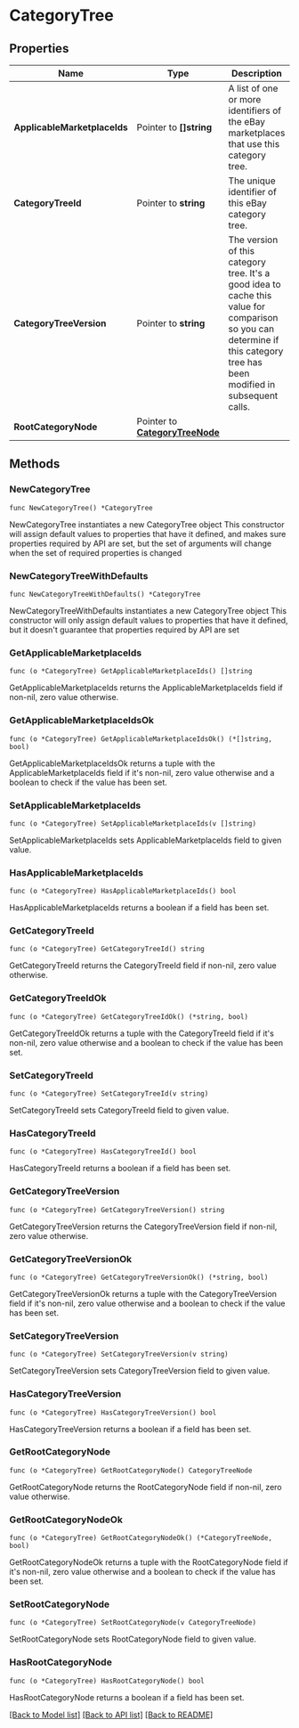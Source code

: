 # CategoryTree

## Properties

Name | Type | Description | Notes
------------ | ------------- | ------------- | -------------
**ApplicableMarketplaceIds** | Pointer to **[]string** | A list of one or more identifiers of the eBay marketplaces that use this category tree. | [optional] 
**CategoryTreeId** | Pointer to **string** | The unique identifier of this eBay category tree. | [optional] 
**CategoryTreeVersion** | Pointer to **string** | The version of this category tree. It&#39;s a good idea to cache this value for comparison so you can determine if this category tree has been modified in subsequent calls. | [optional] 
**RootCategoryNode** | Pointer to [**CategoryTreeNode**](CategoryTreeNode.md) |  | [optional] 

## Methods

### NewCategoryTree

`func NewCategoryTree() *CategoryTree`

NewCategoryTree instantiates a new CategoryTree object
This constructor will assign default values to properties that have it defined,
and makes sure properties required by API are set, but the set of arguments
will change when the set of required properties is changed

### NewCategoryTreeWithDefaults

`func NewCategoryTreeWithDefaults() *CategoryTree`

NewCategoryTreeWithDefaults instantiates a new CategoryTree object
This constructor will only assign default values to properties that have it defined,
but it doesn't guarantee that properties required by API are set

### GetApplicableMarketplaceIds

`func (o *CategoryTree) GetApplicableMarketplaceIds() []string`

GetApplicableMarketplaceIds returns the ApplicableMarketplaceIds field if non-nil, zero value otherwise.

### GetApplicableMarketplaceIdsOk

`func (o *CategoryTree) GetApplicableMarketplaceIdsOk() (*[]string, bool)`

GetApplicableMarketplaceIdsOk returns a tuple with the ApplicableMarketplaceIds field if it's non-nil, zero value otherwise
and a boolean to check if the value has been set.

### SetApplicableMarketplaceIds

`func (o *CategoryTree) SetApplicableMarketplaceIds(v []string)`

SetApplicableMarketplaceIds sets ApplicableMarketplaceIds field to given value.

### HasApplicableMarketplaceIds

`func (o *CategoryTree) HasApplicableMarketplaceIds() bool`

HasApplicableMarketplaceIds returns a boolean if a field has been set.

### GetCategoryTreeId

`func (o *CategoryTree) GetCategoryTreeId() string`

GetCategoryTreeId returns the CategoryTreeId field if non-nil, zero value otherwise.

### GetCategoryTreeIdOk

`func (o *CategoryTree) GetCategoryTreeIdOk() (*string, bool)`

GetCategoryTreeIdOk returns a tuple with the CategoryTreeId field if it's non-nil, zero value otherwise
and a boolean to check if the value has been set.

### SetCategoryTreeId

`func (o *CategoryTree) SetCategoryTreeId(v string)`

SetCategoryTreeId sets CategoryTreeId field to given value.

### HasCategoryTreeId

`func (o *CategoryTree) HasCategoryTreeId() bool`

HasCategoryTreeId returns a boolean if a field has been set.

### GetCategoryTreeVersion

`func (o *CategoryTree) GetCategoryTreeVersion() string`

GetCategoryTreeVersion returns the CategoryTreeVersion field if non-nil, zero value otherwise.

### GetCategoryTreeVersionOk

`func (o *CategoryTree) GetCategoryTreeVersionOk() (*string, bool)`

GetCategoryTreeVersionOk returns a tuple with the CategoryTreeVersion field if it's non-nil, zero value otherwise
and a boolean to check if the value has been set.

### SetCategoryTreeVersion

`func (o *CategoryTree) SetCategoryTreeVersion(v string)`

SetCategoryTreeVersion sets CategoryTreeVersion field to given value.

### HasCategoryTreeVersion

`func (o *CategoryTree) HasCategoryTreeVersion() bool`

HasCategoryTreeVersion returns a boolean if a field has been set.

### GetRootCategoryNode

`func (o *CategoryTree) GetRootCategoryNode() CategoryTreeNode`

GetRootCategoryNode returns the RootCategoryNode field if non-nil, zero value otherwise.

### GetRootCategoryNodeOk

`func (o *CategoryTree) GetRootCategoryNodeOk() (*CategoryTreeNode, bool)`

GetRootCategoryNodeOk returns a tuple with the RootCategoryNode field if it's non-nil, zero value otherwise
and a boolean to check if the value has been set.

### SetRootCategoryNode

`func (o *CategoryTree) SetRootCategoryNode(v CategoryTreeNode)`

SetRootCategoryNode sets RootCategoryNode field to given value.

### HasRootCategoryNode

`func (o *CategoryTree) HasRootCategoryNode() bool`

HasRootCategoryNode returns a boolean if a field has been set.


[[Back to Model list]](../README.md#documentation-for-models) [[Back to API list]](../README.md#documentation-for-api-endpoints) [[Back to README]](../README.md)



